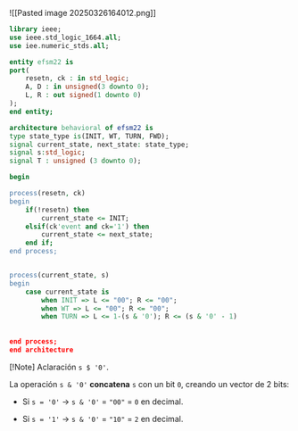 ![[Pasted image 20250326164012.png]]

```vhdl
library ieee;
use ieee.std_logic_1664.all;
use iee.numeric_stds.all;

entity efsm22 is
port(
	resetn, ck : in std_logic;
	A, D : in unsigned(3 downto 0);
	L, R : out signed(1 downto 0)
);
end entity;

architecture behavioral of efsm22 is
type state_type is(INIT, WT, TURN, FWD);
signal current_state, next_state: state_type;
signal s:std_logic;
signal T : unsigned (3 downto 0);

begin

process(resetn, ck)
begin
	if(!resetn) then 
		current_state <= INIT;
	elsif(ck'event and ck='1') then
		current_state <= next_state;
	end if;
end process;


process(current_state, s)
begin
	case current_state is
		when INIT => L <= "00"; R <= "00";
		when WT => L <= "00"; R <= "00";
		when TURN => L <= 1-(s & '0'); R <= (s & '0' - 1)
		
		
end process;
end architecture

```
[!Note]
Aclaración `s $ '0'`.

La operación `s & '0'` **concatena** `s` con un bit `0`, creando un vector de 2 bits:

- Si `s = '0'` → `s & '0'` = `"00"` = `0` en decimal.
    
- Si `s = '1'` → `s & '0'` = `"10"` = `2` en decimal.